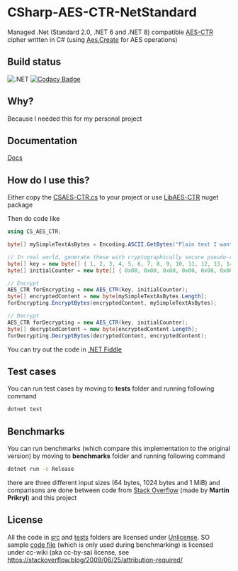 # CSharp-AES-CTR-NetStandard

Managed .Net (Standard 2.0, .NET 6 and .NET 8) compatible [AES-CTR](https://en.wikipedia.org/wiki/Block_cipher_mode_of_operation#Counter_(CTR)) cipher written in C# (using [Aes.Create](hhttps://learn.microsoft.com/en-us/dotnet/api/system.security.cryptography.aes.create?view=net-8.0#system-security-cryptography-aes-create) for AES operations)

## Build status

![.NET](https://github.com/mcraiha/CSharp-AES-CTR-NetStandard/workflows/.NET/badge.svg)
[![Codacy Badge](https://app.codacy.com/project/badge/Coverage/0b754630aa9b47109afbd7d0a7f3c10e)](https://www.codacy.com/gh/mcraiha/CSharp-AES-CTR-NetStandard/dashboard?utm_source=github.com&utm_medium=referral&utm_content=mcraiha/CSharp-AES-CTR-NetStandard&utm_campaign=Badge_Coverage)

## Why?

Because I needed this for my personal project

## Documentation

[Docs](https://mcraiha.github.io/CSharp-AES-CTR-NetStandard/api/index.html)


## How do I use this?

Either copy the [CSAES-CTR.cs](src/CSAES-CTR.cs) to your project or use [LibAES-CTR](https://www.nuget.org/packages/LibAES-CTR/) nuget package

Then do code like
```csharp
using CS_AES_CTR;

byte[] mySimpleTextAsBytes = Encoding.ASCII.GetBytes("Plain text I want to encrypt");

// In real world, generate these with cryptographically secure pseudo-random number generator (CSPRNG)
byte[] key = new byte[] { 1, 2, 3, 4, 5, 6, 7, 8, 9, 10, 11, 12, 13, 14, 15, 16 };
byte[] initialCounter = new byte[] { 0x00, 0x00, 0x00, 0x00, 0x00, 0x00, 0x00, 0x00, 0x00, 0x00, 0x00, 0x00, 0x00, 0x00, 0x00, 0x05 };

// Encrypt
AES_CTR forEncrypting = new AES_CTR(key, initialCounter);			
byte[] encryptedContent = new byte[mySimpleTextAsBytes.Length];
forEncrypting.EncryptBytes(encryptedContent, mySimpleTextAsBytes);

// Decrypt
AES_CTR forDecrypting = new AES_CTR(key, initialCounter);
byte[] decryptedContent = new byte[encryptedContent.Length];
forDecrypting.DecryptBytes(decryptedContent, encryptedContent);

```

You can try out the code in [.NET Fiddle](https://dotnetfiddle.net/mtvYHv)

## Test cases

You can run test cases by moving to **tests** folder and running following command
```bash
dotnet test
```

## Benchmarks

You can run benchmarks (which compare this implementation to the original version) by moving to **benchmarks** folder and running following command
```bash
dotnet run -c Release
```

there are three different input sizes (64 bytes, 1024 bytes and 1 MiB) and comparisons are done between code from [Stack Overflow](https://stackoverflow.com/a/51188472/4886769) (made by **Martin Prikryl**) and this project

## License

All the code in [src](src) and [tests](tests) folders are licensed under [Unlicense](LICENSE). SO sample [code file](benchmarks/SO_AES.cs) (which is only used during benchmarking) is licensed under cc-wiki (aka cc-by-sa) license, see https://stackoverflow.blog/2009/06/25/attribution-required/